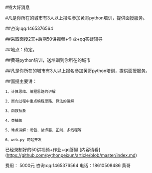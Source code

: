 #特大好消息

#凡是你所在的城市有3人以上报名参加黄哥python培训，提供面授服务。

##咨询:qq:1465376564


##采取面授2天+后期50讲视频+作业+qq答疑辅导

##地点：待定。


##黄哥python培训，送培训到你所在的城市


##凡是你所在的城市有3人以上报名参加黄哥python培训，提供面授服务。

##面授主要讲：

	1、计算思维、编程思路的讲解

	2、面向过程中重点编程思路、算法的讲解

	3、函数抽象

	4、类抽象

	5、难点讲解：闭包、装饰器、正则、多线程等

	6、web.py 网站开发


已经录制好的50讲视频+作业+qq答疑
[内容请看] (https://github.com/pythonpeixun/article/blob/master/index.md)


费用： 5000元
咨询:qq:1465376564 电话：18610508486 黄哥